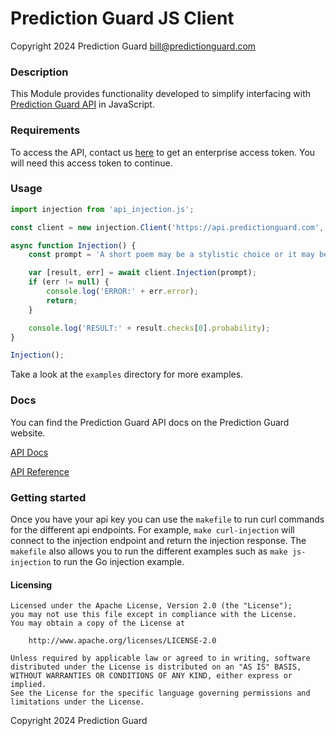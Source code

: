 # Prediction Guard JS Client

Copyright 2024 Prediction Guard
bill@predictionguard.com

### Description

This Module provides functionality developed to simplify interfacing with [Prediction Guard API](https://www.predictionguard.com/) in JavaScript.

### Requirements

To access the API, contact us [here](https://www.predictionguard.com/getting-started) to get an enterprise access token. You will need this access token to continue.

### Usage

```js
import injection from 'api_injection.js';

const client = new injection.Client('https://api.predictionguard.com', process.env.PGKEY);

async function Injection() {
    const prompt = 'A short poem may be a stylistic choice or it may be that you have said what you intended to say in a more concise way.';

    var [result, err] = await client.Injection(prompt);
    if (err != null) {
        console.log('ERROR:' + err.error);
        return;
    }

    console.log('RESULT:' + result.checks[0].probability);
}

Injection();
```
Take a look at the `examples` directory for more examples.

### Docs

You can find the Prediction Guard API docs on the Prediction Guard website.

[API Docs](https://docs.predictionguard.com/docs/getting-started/welcome)

[API Reference](https://docs.predictionguard.com/api-reference/api-reference/check-api-health)

### Getting started

Once you have your api key you can use the `makefile` to run curl commands for the different api endpoints. For example, `make curl-injection` will connect to the injection endpoint and return the injection response. The `makefile` also allows you to run the different examples such as `make js-injection` to run the Go injection example.

#### Licensing

```
Licensed under the Apache License, Version 2.0 (the "License");
you may not use this file except in compliance with the License.
You may obtain a copy of the License at

    http://www.apache.org/licenses/LICENSE-2.0

Unless required by applicable law or agreed to in writing, software
distributed under the License is distributed on an "AS IS" BASIS,
WITHOUT WARRANTIES OR CONDITIONS OF ANY KIND, either express or implied.
See the License for the specific language governing permissions and
limitations under the License.
```
Copyright 2024 Prediction Guard
